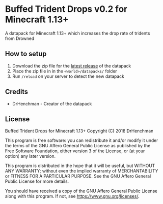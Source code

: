 # Buffed Trident Drops v0.2 for Minecraft 1.13+

A datapack for Minecraft 1.13+ which increases the drop rate of tridents from Drowned

## How to setup

1. Download the zip file for the [latest release](https://github.com/DrHenchman/buffed-tridents/releases/download/v0.1/buffed-tridents.zip) of the datapack
2. Place the zip file in in the `<world>/datapacks/` folder
3. Run `/reload` on your server to detect the new datapack

## Credits

* DrHenchman - Creator of the datapack

## License

Buffed Trident Drops for Minecraft 1.13+
Copyright (C) 2018  DrHenchman

This program is free software: you can redistribute it and/or modify
it under the terms of the GNU Affero General Public License as published by
the Free Software Foundation, either version 3 of the License, or
(at your option) any later version.

This program is distributed in the hope that it will be useful,
but WITHOUT ANY WARRANTY; without even the implied warranty of
MERCHANTABILITY or FITNESS FOR A PARTICULAR PURPOSE.  See the
GNU Affero General Public License for more details.

You should have received a copy of the GNU Affero General Public License
along with this program.  If not, see <https://www.gnu.org/licenses/>.
